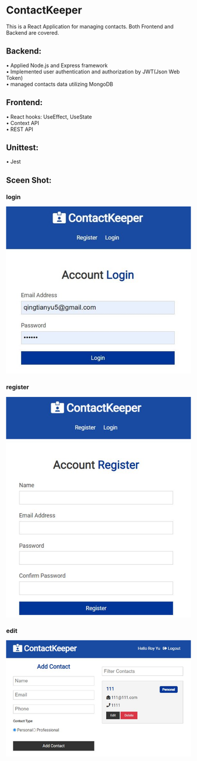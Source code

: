 # ContactKeeper

This is a React Application for managing contacts. Both Frontend and Backend are covered.

## Backend: <br />
• Applied Node.js and Express framework <br />
• Implemented user authentication and authorization by JWT(Json Web Token) <br />
• managed contacts data utilizing MongoDB <br />
## Frontend: <br />
• React hooks: UseEffect, UseState <br />
• Context API <br />
• REST API <br />
## Unittest: <br />
• Jest <br />

## Sceen Shot: <br />
### login
![](/images/login1.JPG)
### register
![](/images/register1.JPG)
### edit
![](/images/manage1.JPG)
